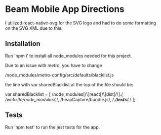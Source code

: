 # Beam Mobile App Directions

I utilized react-native-svg for the SVG logo and had to do some formatting on the SVG XML due to this.

## Installation

Run 'npm i' to install all node_modules needed for this project.

Due to an issue with metro, you have to change

/node_modules/metro-config/src/defaults/blacklist.js

the line with var sharedBlacklist at the top of the file should be:

var sharedBlacklist = [
  /node_modules[\/\\]react[\/\\]dist[\/\\].*/,
  /website\/node_modules\/.*/,
  /heapCapture\/bundle\.js/,
  /.*\/__tests__\/.*/
];

## Tests

Run 'npm test' to run the jest tests for the app.
